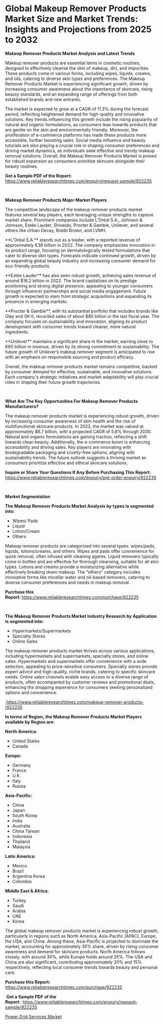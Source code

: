 <p><h1>Global Makeup Remover Products Market Size and Market Trends: Insights and Projections from 2025 to 2032</h1></p><p><strong>Makeup Remover Products Market Analysis and Latest Trends</strong></p>
<p><p>Makeup remover products are essential items in cosmetic routines, designed to effectively cleanse the skin of makeup, dirt, and impurities. These products come in various forms, including wipes, liquids, creams, and oils, catering to diverse skin types and preferences. The Makeup Remover Products Market is experiencing significant growth, driven by increasing consumer awareness about the importance of skincare, rising beauty standards, and an expanding range of offerings from both established brands and new entrants. </p><p>The market is expected to grow at a CAGR of 11.3% during the forecast period, reflecting heightened demand for high-quality and innovative solutions. Key trends influencing this growth include the rising popularity of natural and organic formulations, as consumers lean towards products that are gentle on the skin and environmentally friendly. Moreover, the proliferation of e-commerce platforms has made these products more accessible, further boosting sales. Social media influence and beauty tutorials are also playing a crucial role in shaping consumer preferences and driving market dynamics, as individuals seek effective and trendy makeup removal solutions. Overall, the Makeup Remover Products Market is poised for robust expansion as consumers prioritize skincare alongside their beauty routines.</p></p>
<p><strong>Get a Sample PDF of the Report:&nbsp;</strong> <a href="https://www.reliableresearchtimes.com/enquiry/request-sample/922235?utm_campaign=2117&utm_medium=2&utm_source=Github&utm_content=ia&utm_term=07032025&utm_id=makeup-remover-products">https://www.reliableresearchtimes.com/enquiry/request-sample/922235</a></p>
<p>&nbsp;</p>
<p><strong>Makeup Remover Products Major Market Players</strong></p>
<p><p>The competitive landscape of the makeup remover products market features several key players, each leveraging unique strengths to capture market share. Prominent companies include L'Oréal S.A., Johnson & Johnson, Estée Lauder, Shiseido, Procter & Gamble, Unilever, and several others like Urban Decay, Bobbi Brown, and LVMH.</p><p>**L'Oréal S.A.** stands out as a leader, with a reported revenue of approximately €38 billion in 2022. The company emphasizes innovation in its product range, focusing on dermatologically tested formulations that cater to diverse skin types. Forecasts indicate continued growth, driven by an expanding global beauty industry and increasing consumer demand for eco-friendly products.</p><p>**Estée Lauder** has also seen robust growth, achieving sales revenue of around $16.2 billion in 2022. The brand capitalizes on its prestige positioning and strong digital presence, appealing to younger consumers through influencer partnerships and social media engagement. Future growth is expected to stem from strategic acquisitions and expanding its presence in emerging markets.</p><p>**Procter & Gamble**, with its substantial portfolio that includes brands like Olay and SK-II, recorded sales of about $80 billion in the last fiscal year. The company focuses on sustainability and innovation, aligning its product development with consumer trends toward cleaner, more natural ingredients.</p><p>**Unilever** maintains a significant share in the market, earning close to €60 billion in revenue, driven by its strong commitment to sustainability. The future growth of Unilever’s makeup remover segment is anticipated to rise with an emphasis on responsible sourcing and product efficacy.</p><p>Overall, the makeup remover products market remains competitive, backed by consumer demand for effective, sustainable, and innovative solutions. Each company's strategic initiatives and market adaptability will play crucial roles in shaping their future growth trajectories.</p></p>
<p>&nbsp;</p>
<p><strong>What Are The Key Opportunities For Makeup Remover Products Manufacturers?</strong></p>
<p><p>The makeup remover products market is experiencing robust growth, driven by increasing consumer awareness of skin health and the rise of multifunctional skincare products. In 2023, the market was valued at approximately $6.7 billion, with a projected CAGR of 5.8% through 2030. Natural and organic formulations are gaining traction, reflecting a shift towards clean beauty. Additionally, the e-commerce boom is enhancing accessibility and driving sales. Key players are innovating with biodegradable packaging and cruelty-free options, aligning with sustainability trends. The future outlook suggests a thriving market as consumers prioritize effective and ethical skincare solutions.</p></p>
<p><strong>Inquire or Share Your Questions If Any Before Purchasing This Report:</strong> <a href="https://www.reliableresearchtimes.com/enquiry/pre-order-enquiry/922235?utm_campaign=2117&utm_medium=2&utm_source=Github&utm_content=ia&utm_term=07032025&utm_id=makeup-remover-products">https://www.reliableresearchtimes.com/enquiry/pre-order-enquiry/922235</a></p>
<p>&nbsp;</p>
<p><strong>Market Segmentation</strong></p>
<p><strong>The Makeup Remover Products Market Analysis by types is segmented into:</strong></p>
<p><ul><li>Wipes/ Pads</li><li>Liquid</li><li>Lotion/Cream</li><li>Others</li></ul></p>
<p><p>Makeup remover products are categorized into several types: wipes/pads, liquids, lotions/creams, and others. Wipes and pads offer convenience for quick removal, often infused with cleaning agents. Liquid removers typically come in bottles and are effective for thorough cleansing, suitable for all skin types. Lotions and creams provide a moisturizing alternative while effectively breaking down makeup. The "others" category includes innovative forms like micellar water and oil-based removers, catering to diverse consumer preferences and needs in makeup removal.</p></p>
<p><strong>Purchase this Report:&nbsp;</strong><a href="https://www.reliableresearchtimes.com/purchase/922235?utm_campaign=2117&utm_medium=2&utm_source=Github&utm_content=ia&utm_term=07032025&utm_id=makeup-remover-products">https://www.reliableresearchtimes.com/purchase/922235</a></p>
<p>&nbsp;</p>
<p><strong>The Makeup Remover Products Market Industry Research by Application is segmented into:</strong></p>
<p><ul><li>Hypermarkets/Supermarkets</li><li>Specialty Stores</li><li>Online Sales</li></ul></p>
<p><p>The makeup remover products market thrives across various applications, including hypermarkets and supermarkets, specialty stores, and online sales. Hypermarkets and supermarkets offer convenience with a wide selection, appealing to price-sensitive consumers. Specialty stores provide expert advice and high-quality, niche brands, catering to specific skincare needs. Online sales channels enable easy access to a diverse range of products, often accompanied by customer reviews and promotional deals, enhancing the shopping experience for consumers seeking personalized options and convenience.</p></p>
<p><a href="https://www.reliableresearchtimes.com/makeup-remover-products-r922235?utm_campaign=2117&utm_medium=2&utm_source=Github&utm_content=ia&utm_term=07032025&utm_id=makeup-remover-products">&nbsp;https://www.reliableresearchtimes.com/makeup-remover-products-r922235</a></p>
<p><strong>In terms of Region, the Makeup Remover Products Market Players available by Region are:</strong></p>
<p>
    <p> <strong> North America: </strong>
        <ul>
            <li>United States</li>
            <li>Canada</li>
        </ul>
        </p> 
    <p> <strong> Europe: </strong>
        <ul>
            <li>Germany</li>
            <li>France</li>
            <li>U.K.</li>
            <li>Italy</li>
            <li>Russia</li>
        </ul>
        </p> 
    <p> <strong> Asia-Pacific: </strong>
        <ul>
            <li>China</li>
            <li>Japan</li>
            <li>South Korea</li>
            <li>India</li>
            <li>Australia</li>
            <li>China Taiwan</li>
            <li>Indonesia</li>
            <li>Thailand</li>
            <li>Malaysia</li>
        </ul>
        </p> 
    <p> <strong> Latin America: </strong>
        <ul>
            <li>Mexico</li>
            <li>Brazil</li>
            <li>Argentina Korea</li>
            <li>Colombia</li>
        </ul>
        </p> 
    <p> <strong> Middle East & Africa: </strong>
        <ul>
            <li>Turkey</li>
            <li>Saudi</li>
            <li>Arabia</li>
            <li>UAE</li>
            <li>Korea</li>
        </ul>
    </p>
    </p>
<p><p>The global makeup remover products market is experiencing robust growth, particularly in regions such as North America, Asia-Pacific (APAC), Europe, the USA, and China. Among these, Asia-Pacific is projected to dominate the market, accounting for approximately 35% share, driven by rising consumer awareness and demand for skincare products. North America follows closely, with around 30%, while Europe holds around 25%. The USA and China are also significant, contributing approximately 20% and 15% respectively, reflecting local consumer trends towards beauty and personal care.</p></p>
<p><strong>Purchase this Report: </strong><a href="https://www.reliableresearchtimes.com/purchase/922235?utm_campaign=2117&utm_medium=2&utm_source=Github&utm_content=ia&utm_term=07032025&utm_id=makeup-remover-products">https://www.reliableresearchtimes.com/purchase/922235</a></p>
<p>&nbsp;<strong>Get a Sample PDF of the Report:&nbsp;&nbsp;</strong><a href="https://www.reliableresearchtimes.com/enquiry/request-sample/922235?utm_campaign=2117&utm_medium=2&utm_source=Github&utm_content=ia&utm_term=07032025&utm_id=makeup-remover-products">https://www.reliableresearchtimes.com/enquiry/request-sample/922235</a></p>
<p><strong></strong></p>
<p><p><a href="https://github.com/nathandecarvalho/Market-Research-Report-List-6/blob/main/power-grid-services-market.md?utm_campaign=2117&utm_medium=2&utm_source=Github&utm_content=ia&utm_term=07032025&utm_id=makeup-remover-products">Power Grid Services Market</a></p></p>